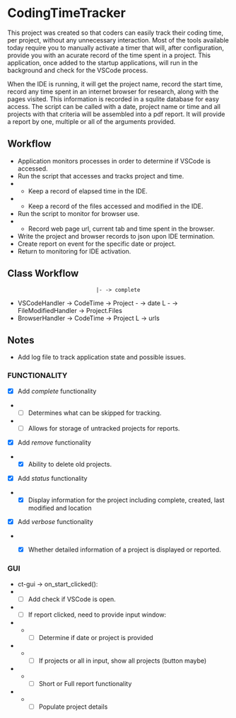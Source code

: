 # CodingTimeTracker

This project was created so that coders can easily track their coding time, per project, without any unnecessary interaction. Most of the tools available today require you to manually activate a timer that will, after configuration, provide you with an acurate record of the time spent in a project. This application, once added to the startup applications, will run in the background and check for the VSCode process.

When the IDE is running, it will get the project name, record the start time, record any time spent in an internet browser for research, along with the pages visited. This information is recorded in a squlite database for easy access. The script can be called with a date, project name or time and all projects with that criteria will be assembled into a pdf report. It will provide a report by one, multiple or all of the arguments provided.

## Workflow

- Application monitors processes in order to determine if VSCode is accessed.
- Run the script that accesses and tracks project and time.
- - Keep a record of elapsed time in the IDE.
- - Keep a record of the files accessed and modified in the IDE.
- Run the script to monitor for browser use.
- - Record web page url, current tab and time spent in the browser.
- Write the project and browser records to json upon IDE termination.
- Create report on event for the specific date or project.
- Return to monitoring for IDE activation.

## Class Workflow

								|- -> complete
- VSCodeHandler -> CodeTime -> Project - -> date
								L - -> FileModifiedHandler -> Project.Files
- BrowserHandler -> CodeTime -> Project
									L	-> urls

## Notes
- Add log file to track application state and possible issues.
### FUNCTIONALITY

- [x] Add *complete* functionality
- - [ ] Determines what can be skipped for tracking.
- - [ ] Allows for storage of untracked projects for reports.
- [x] Add *remove* functionality
- - [x] Ability to delete old projects.
- [x] Add *status* functionality
- - [x] Display information for the project including complete, created, last modified and location
- [x] Add *verbose* functionality
- - [x] Whether detailed information of a project is displayed or reported.


### GUI

- ct-gui -> on_start_clicked():
- - [ ] Add check if VSCode is open.
- - [ ] If report clicked, need to provide input window:
- - - [ ] Determine if date or project is provided
- - - [ ] If projects or all in input, show all projects (button maybe)
- - - [ ] Short or Full report functionality
- - - [ ] Populate project details
